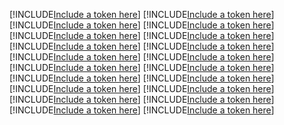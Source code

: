 [!INCLUDE[Include a token here](refs1531738432320/r1.md)]
[!INCLUDE[Include a token here](refs1531738432320/r2.md)]
[!INCLUDE[Include a token here](refs1531738432320/r3.md)]
[!INCLUDE[Include a token here](refs1531738432320/r4.md)]
[!INCLUDE[Include a token here](refs1531738432320/r5.md)]
[!INCLUDE[Include a token here](refs1531738432320/r6.md)]
[!INCLUDE[Include a token here](refs1531738432320/r7.md)]
[!INCLUDE[Include a token here](refs1531738432320/r8.md)]
[!INCLUDE[Include a token here](refs1531738432320/r9.md)]
[!INCLUDE[Include a token here](refs1531738432320/r10.md)]
[!INCLUDE[Include a token here](refs1531738432320/r11.md)]
[!INCLUDE[Include a token here](refs1531738432320/r12.md)]
[!INCLUDE[Include a token here](refs1531738432320/r13.md)]
[!INCLUDE[Include a token here](refs1531738432320/r14.md)]
[!INCLUDE[Include a token here](refs1531738432320/r15.md)]
[!INCLUDE[Include a token here](refs1531738432320/r16.md)]
[!INCLUDE[Include a token here](refs1531738432320/r17.md)]
[!INCLUDE[Include a token here](refs1531738432320/r18.md)]
[!INCLUDE[Include a token here](refs1531738432320/r19.md)]
[!INCLUDE[Include a token here](refs1531738432320/r20.md)]